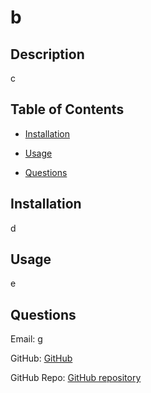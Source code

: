 # b
    
    
## Description
c
        


## Table of Contents
- [Installation](#installation)
- [Usage](#usage)





- [Questions](#questions)



    
## Installation
d
        


## Usage
e


    











    



    


  
    
## Questions
Email: g
        
    
GitHub: [GitHub](https://github.com/f)
        
    
GitHub Repo: [GitHub repository](a)
        
  


